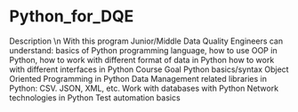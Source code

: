 # Python_for_DQE
Description \n
With this program Junior/Middle Data Quality Engineers can understand:
basics of Python programming language,
how to use OOP in Python,
how to work with different format of data in Python
how to work with different interfaces in Python
Course Goal
Python basics/syntax
Object Oriented Programming in Python
Data Management related libraries in Python: CSV. JSON, XML, etc.
Work with databases with Python
Network technologies in Python
Test automation basics
